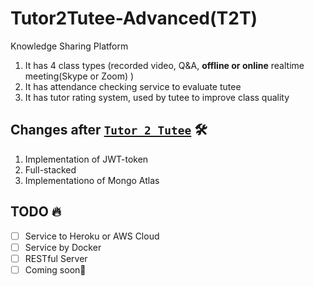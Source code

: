 # Tutor2Tutee-Advanced(T2T)
Knowledge Sharing Platform

1. It has 4 class types (recorded video, Q&A, **offline or online** realtime meeting(Skype or Zoom) )
2. It has attendance checking service to evaluate tutee
3. It has tutor rating system, used by tutee to improve class quality


## Changes after [`Tutor 2 Tutee`](https://github.com/jinwoo1225/Tutor2Tutee) 🛠
1. Implementation of JWT-token
2. Full-stacked
3. Implementationo of Mongo Atlas

## TODO 🔥
- [ ] Service to Heroku or AWS Cloud
- [ ] Service by Docker
- [ ] RESTful Server
- [ ] Coming soon🔧
